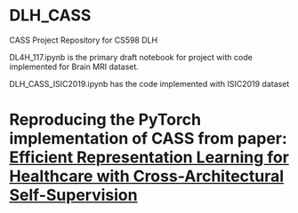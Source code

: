 # DLH_CASS
CASS Project Repository for CS598 DLH

DL4H_117.ipynb is the primary draft notebook for project with code implemented for Brain MRI dataset.

DLH_CASS_ISIC2019.ipynb has the code implemented with ISIC2019 dataset

# Reproducing the PyTorch implementation of **CASS** from paper: [Efficient Representation Learning for Healthcare with Cross-Architectural Self-Supervision](https://proceedings.mlr.press/v219/singh23a.html)
